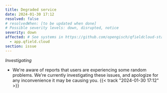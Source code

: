 ```yaml
---
title: Degraded service
date: 2024-01-30 17:12
resolved: false
# resolvedWhen: [to be updated when done]
# Possible severity levels: down, disrupted, notice
severity: down
affected: # See systems in https://github.com/opengisch/qfieldcloud-status/blob/master/config.yml
  - app.qfield.cloud
section: issue
---
```


<!-- *Resolved* -
We believe all users experiencing issues have been able to connect at this time. {{< track "2018-05-25 05:54:00" >}}

*Monitoring* -
We believe the connectivity issues are being caused by an isolated ISP issue. We've had reports that swapping to Google DNS servers (see here; https://developers.google.com/speed/public-dns/docs/using) resolves the problem for users. {{< track "2018-05-25 04:40:00" >}}
-->
*Investigating*
- We're aware of reports that users are experiencing some random problems. We're currently investigating these issues, and apologize for any inconvenience it may be causing you. {{< track "2024-01-30 17:12" >}}
